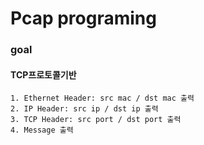 # Pcap programing
### goal
#### TCP프로토콜기반
```
1. Ethernet Header: src mac / dst mac 출력
2. IP Header: src ip / dst ip 출력
3. TCP Header: src port / dst port 출력
4. Message 출력
```

